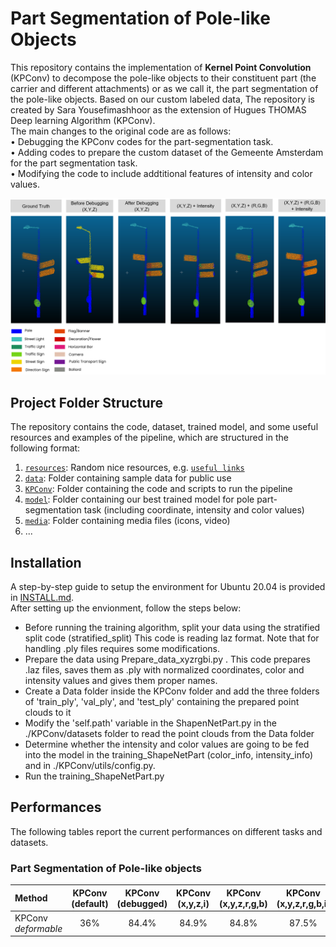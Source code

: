 # Part Segmentation of Pole-like Objects

This repository contains the implementation of **Kernel Point Convolution** (KPConv) to decompose the pole-like objects to their constituent part (the carrier and different attachments) or as we call it, the part segmentation of the pole-like objects. Based on our custom labeled data, 
The repository is created by Sara Yousefimashhoor as the extension of Hugues THOMAS Deep learning Algorithm (KPConv). <br />
The main changes to the original code are as follows:<br />
•	Debugging the KPConv codes for the part-segmentation task.<br />
•	Adding codes to prepare the custom dataset of the Gemeente Amsterdam for the part segmentation task.<br />
•	Modifying the code to include addtitional features of intensity and color values.<br />



![Intro figure](https://github.com/Amsterdam-Internships/Pole-Part-Segmentation/blob/master/Picture1.png)


## Project Folder Structure
The repository contains the code, dataset, trained model, and some useful resources and examples of the pipeline, which are structured in the following format:

1) [`resources`](./resources): Random nice resources, e.g. [`useful links`](./resources/README.md)
1) [`data`](./data): Folder containing sample data for public use
1) [`KPConv`](./KPConv): Folder containing the code and scripts to run the pipeline
1) [`model`](./model): Folder containing our best trained model for pole part-segmentation task (including coordinate, intensity and color values)
3) [`media`](./media): Folder containing media files (icons, video)
4) ...


## Installation

A step-by-step guide to setup the environment for Ubuntu 20.04 is provided in [INSTALL.md](./INSTALL.md). <br />
After setting up the envionment, follow the steps below: <br />

* Before running the training algorithm, split your data using the stratified split code (stratified_split) This code is reading laz format. Note that for handling .ply files requires some modifications.
* Prepare the data using Prepare_data_xyzrgbi.py . This code prepares .laz files, saves them as .ply with normalized coordinates, color and intensity values and gives them proper names. 
* Create a Data folder inside the KPConv folder and add the three folders of 'train_ply', 'val_ply', and 'test_ply' containing the prepared point clouds to it
* Modify the 'self.path' variable in the ShapenNetPart.py in the ./KPConv/datasets folder to read the point clouds from the Data folder
* Determine whether the intensity and color values are going to be fed into the model in the training_ShapeNetPart (color_info, intensity_info) and in ./KPConv/utils/config.py.
* Run the training_ShapeNetPart.py


## Performances

The following tables report the current performances on different tasks and datasets. 

### Part Segmentation of Pole-like objects 

| Method | KPConv (default) | KPConv (debugged) | KPConv (x,y,z,i) |  KPConv (x,y,z,r,g,b) | KPConv (x,y,z,r,g,b,i) |
| :--- | :---: | :---: | :---: | :---: | :---: |
| KPConv _deformable_      | 36% |  84.4%  |  84.9%  |  84.8%  | 87.5% 


